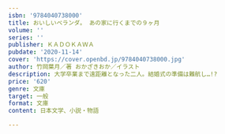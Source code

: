 ```yaml
---
isbn: '9784040738000'
title: おいしいベランダ。 あの家に行くまでの９ヶ月
volume: ''
series: ''
publisher: ＫＡＤＯＫＡＷＡ
pubdate: '2020-11-14'
cover: 'https://cover.openbd.jp/9784040738000.jpg'
author: 竹岡葉月／著 おかざきおか／イラスト
description: 大学卒業まで遠距離となった二人。結婚式の準備は難航し…!?
price: '620'
genre: 文庫
target: 一般
format: 文庫
content: 日本文学、小説・物語

---
```

